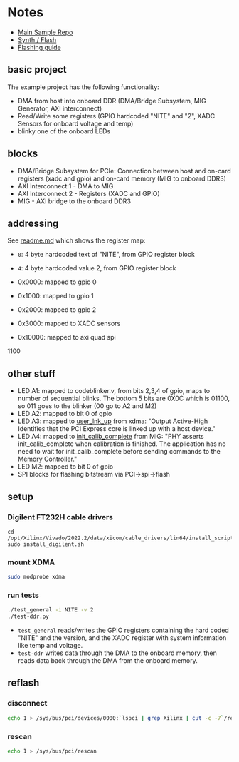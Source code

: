 # Notes
- [Main Sample Repo](https://github.com/RHSResearchLLC/NiteFury-and-LiteFury)
- [Synth / Flash](https://github.com/RHSResearchLLC/NiteFury-and-LiteFury/tree/master/Sample-Projects/Project-0/FPGA)
- [Flashing guide](https://github.com/Gbps/nitefury-openocd-flashing-guide)

## basic project
The example project has the following functionality:
- DMA from host into onboard DDR (DMA/Bridge Subsystem, MIG Generator, AXI interconnect)
- Read/Write some registers (GPIO hardcoded "NITE" and "2", XADC Sensors for onboard voltage and temp)
- blinky one of the onboard LEDs

## blocks
- DMA/Bridge Subsystem for PCIe: Connection between host and on-card registers (xadc and gpio) and on-card memory (MIG to onboard DDR3)
- AXI Interconnect 1 - DMA to MIG
- AXI Interconnect 2 - Registers (XADC and GPIO)
- MIG - AXI bridge to the onboard DDR3

## addressing

See [readme.md](https://github.com/RHSResearchLLC/NiteFury-and-LiteFury/blob/master/Sample-Projects/Project-0/FPGA/readme.md) which shows the register map:
- `0`: 4 byte hardcoded text of "NITE", from GPIO register block
- `4`: 4 byte hardcoded value 2, from GPIO register block

- 0x0000: mapped to gpio 0
- 0x1000: mapped to gpio 1
- 0x2000: mapped to gpio 2
- 0x3000: mapped to XADC sensors
- 0x10000: mapped to axi quad spi

1100
  
## other stuff
- LED A1: mapped to codeblinker.v, from bits 2,3,4 of gpio, maps to number of sequential blinks. The bottom 5 bits are 0X0C which is 01100, so 011 goes to the blinker (00 go to A2 and M2)
- LED A2: mapped to bit 0 of gpio
- LED A3: mapped to [user_lnk_up](https://docs.xilinx.com/r/en-US/pg195-pcie-dma/XDMA-Global-Ports) from xdma: "Output Active-High Identifies that the PCI Express core is linked up with a host device."
- LED A4: mapped to [init_calib_complete](https://docs.xilinx.com/r/en-US/pg353-versal-acap-soft-ddr4-mem-ip/init_calib_complete) from MIG: "PHY asserts init_calib_complete when calibration is finished. The application has no need to wait for init_calib_complete before sending commands to the Memory Controller."
- LED M2: mapped to bit 0 of gpio
- SPI blocks for flashing bitstream via PCI->spi->flash

## setup
### Digilent FT232H cable drivers
```
cd /opt/Xilinx/Vivado/2022.2/data/xicom/cable_drivers/lin64/install_script/install_drivers
sudo install_digilent.sh
```

### mount XDMA
```bash
sudo modprobe xdma
```

### run tests
```bash
./test_general -i NITE -v 2
./test-ddr.py
```

- `test_general` reads/writes the GPIO registers containing the hard coded "NITE" and the version, and the XADC register with system information like temp and voltage.
- `test-ddr` writes data through the DMA to the onboard memory, then reads data back through the DMA from the onboard memory. 

## reflash

### disconnect

```bash
echo 1 > /sys/bus/pci/devices/0000:`lspci | grep Xilinx | cut -c -7`/remove
```

### rescan

```bash
echo 1 > /sys/bus/pci/rescan
```
